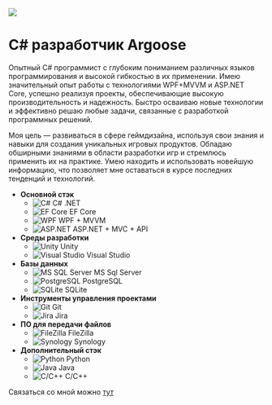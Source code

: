 ![](https://github.com/LuisanArgoose/LuisanAroose/blob/main/ArgooseLogo.png)
# C# разработчик Argoose

Опытный C# программист с глубоким пониманием различных языков программирования и высокой гибкостью в их применении. Имею значительный опыт работы с технологиями WPF+MVVM и ASP.NET Core, успешно реализуя проекты, обеспечивающие высокую производительность и надежность. Быстро осваиваю новые технологии и эффективно решаю любые задачи, связанные с разработкой программных решений.

Моя цель — развиваться в сфере геймдизайна, используя свои знания и навыки для создания уникальных игровых продуктов. Обладаю обширными знаниями в области разработки игр и стремлюсь применить их на практике. Умею находить и использовать новейшую информацию, что позволяет мне оставаться в курсе последних тенденций и технологий.

- **Основной стэк**
  - ![C#](https://img.icons8.com/color/48/000000/c-sharp-logo.png) C# .NET
  - ![EF Core](https://img.icons8.com/color/48/000000/entity-framework.png) EF Core
  - ![WPF](https://img.icons8.com/color/48/000000/windows-10.png) WPF + MVVM
  - ![ASP.NET](https://img.icons8.com/color/48/000000/asp-net.png) ASP.NET + MVC + API
- **Среды разработки**
  - ![Unity](https://img.icons8.com/color/48/000000/unity.png) Unity
  - ![Visual Studio](https://img.icons8.com/color/48/000000/visual-studio.png) Visual Studio
- **Базы данных**
  - ![MS SQL Server](https://img.icons8.com/color/48/000000/microsoft-sql-server.png) MS Sql Server
  - ![PostgreSQL](https://img.icons8.com/color/48/000000/postgreesql.png) PostgreSQL
  - ![SQLite](https://img.icons8.com/color/48/000000/sql.png) SQLite
- **Инструменты управления проектами**
  - ![Git](https://img.icons8.com/color/48/000000/git.png) Git
  - ![Jira](https://img.icons8.com/color/48/000000/jira.png) Jira
- **ПО для передачи файлов**
  - ![FileZilla](https://img.icons8.com/color/48/000000/filezilla.png) FileZilla
  - ![Synology](https://img.icons8.com/color/48/000000/synology.png) Synology
- **Дополнительный стэк**
  - ![Python](https://img.icons8.com/color/48/000000/python.png) Python
  - ![Java](https://img.icons8.com/color/48/000000/java-coffee-cup-logo.png) Java
  - ![C/C++](https://img.icons8.com/color/48/000000/c-plus-plus-logo.png) C/C++

Связаться со мной можно [тут](https://t.me/LuisanArgoose)
